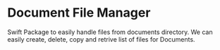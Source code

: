 # Document File Manager
Swift Package to easily handle files from documents directory. We can easily create, delete, copy and retrive list of files for Documents.
